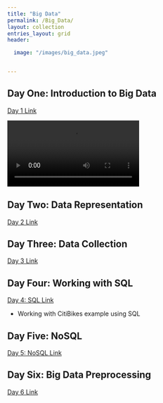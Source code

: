 ```yaml
---
title: "Big Data"
permalink: /Big_Data/
layout: collection
entries_layout: grid
header:

  image: "/images/big_data.jpeg"


---
```



## Day One: Introduction to Big Data

[Day 1 Link](https://devintheengineer.com/Big_Data/big_data/day_1)


<video src="https://media.giphy.com/media/3ndAvMC5LFPNMCzq7m/giphy.mp4" controls></video>

## Day Two: Data Representation

[Day 2 Link](https://devintheengineer.com/Big_Data/big_data/day_2)

## Day Three: Data Collection

[Day 3 Link](https://devintheengineer.com/Big_Data/big_data/day_3)


## Day Four: Working with SQL

[Day 4: SQL Link](https://devintheengineer.com/Big_Data/big_data/day_4)

* Working with CitiBikes example using SQL


## Day Five: NoSQL

[Day 5: NoSQL Link](https://devintheengineer.com/Big_Data/big_data/day_5)


## Day Six: Big Data Preprocessing

[Day 6 Link](https://devintheengineer.com/Big_Data/big_data/day_6)
